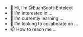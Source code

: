 - 👋 Hi, I’m @EuanScott-Entelect
- 👀 I’m interested in ...
- 🌱 I’m currently learning ...
- 💞️ I’m looking to collaborate on ...
- 📫 How to reach me ...

<!---
EuanScott-Disco/EuanScott-Disco is a ✨ special ✨ repository because its `README.md` (this file) appears on your GitHub profile.
You can click the Preview link to take a look at your changes.
--->
